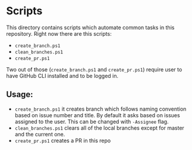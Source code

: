 # Scripts

This directory contains scripts which automate common tasks in this repository.
Right now there are this scripts:

- `create_branch.ps1`
- `clean_branches.ps1`
- `create_pr.ps1`

Two out of those (`create_branch.ps1` and `create_pr.ps1`) require user to have GitHub CLI installed and to be logged in.

## Usage:

- `create_branch.ps1` it creates branch which follows naming convention based on issue number and title.
  By default it asks based on issues assigned to the user. This can be changed with `-Assignee` flag.
- `clean_branches.ps1` clears all of the local branches except for master and the current one.
- `create_pr.ps1` creates a PR in this repo
